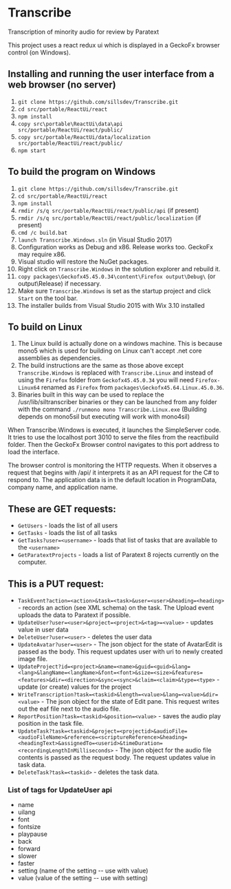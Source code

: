 # Transcribe
Transcription of minority audio for review by Paratext

This project uses a react redux ui which is displayed in a GeckoFx browser control (on Windows).

## Installing and running the user interface from a web browser (no server)
1. `git clone https://github.com/sillsdev/Transcribe.git`
1. `cd src/portable/ReactUi/react`
1. `npm install`
1. `copy src\portable\ReactUi\data\api src/portable/ReactUi/react/public/`
1. `copy src/portable/ReactUi/data/localization src/portable/ReactUi/react/public/`
1. `npm start`

## To build the program on Windows
1. `git clone https://github.com/sillsdev/Transcribe.git`
1. `cd src/portable/ReactUi/react`
1. `npm install`
1. `rmdir /s/q src/portable/ReactUi/react/public/api` (if present)
1. `rmdir /s/q src/portable/ReactUi/react/public/localization` (if present)
1. `cmd /c build.bat`
1. `launch Transcribe.Windows.sln` (in Visual Studio 2017)
1. Configuration works as Debug and x86. Release works too. GeckoFx may require x86.
1. Visual studio will restore the NuGet packages.
1. Right click on `Transcribe.Windows` in the solution explorer and rebuild it.
1. `copy packages\Geckofx45.45.0.34\content\Firefox output\Debug\` (or output\Release) if necessary.
1. Make sure `Transcribe.Windows` is set as the startup project and click `Start` on the tool bar.
1. The installer builds from Visual Studio 2015 with Wix 3.10 installed

## To build on Linux
1. The Linux build is actually done on a windows machine. This is because mono5 which is used for building on Linux can't accept .net core assemblies as dependencies.
1. The build instructions are the same as those above except `Transcribe.Windows` is replaced with `Transcribe.Linux` and instead of using the `Firefox` folder from `Geckofx45.45.0.34` you will need `Firefox-Linux64` renamed as `Firefox` from `packages\Geckofx45.64.Linux.45.0.36`.
1. Binaries built in this way can be used to replace the /usr/lib/siltranscriber binaries or they can be launched from any folder with the command `./runmono mono Transcribe.Linux.exe` (Building depends on mono5sil but executing will work with mono4sil)

When Transcribe.Windows is executed, it launches the SimpleServer code. It tries to use the localhost port 3010 to serve the files from the react\build folder. Then the GeckoFx Browser control navigates to this port address to load the interface.

The browser control is monitoring the HTTP requests. When it observes a request that begins with /api/ it interprets it as an API request for the C# to respond to. The application data is in the default location in ProgramData, company name, and application name.

## These are GET requests:
- `GetUsers` - loads the list of all users
- `GetTasks` - loads the list of all tasks
- `GetTasks?user=<username>` - loads that list of tasks that are available to the `<username>`
- `GetParatextProjects` - loads a list of Paratext 8 rojects currently on the computer.

## This is a PUT request:
- `TaskEvent?action=<action>&task=<task>&user=<user>&heading=<heading>` - records an action (see XML schema) on the task. The Upload event uploads the data to Paratext if possible.
- `UpdateUser?user=<user>&project=<project>&<tag>=<value>` - updates value in user data
- `DeleteUser?user=<user>` - deletes the user data
- `UpdateAvatar?user=<user>` - The json object for the state of AvatarEdit is passed as the body. This request updates user with uri to newly created image file.
- `UpdateProject?id=<project>&name=<name>&guid=<guid>&lang=<lang>&langName=<langName>&font=<font>&size=<size>&features=<features>&dir=<direction>&sync=<sync>&claim=<claim>&type=<type>` - update (or create) values for the project
- `WriteTranscription?task=<taskid>&length=<value>&lang=<value>&dir=<value>` - The json object for the state of Edit pane. This request writes out the eaf file next to the audio file.
- `ReportPosition?task=<taskid>&position=<value>` - saves the audio play position in the task file.
- `UpdateTask?task=<taskid>&project=<projectid>&audioFile=<audioFileName>&reference=<scriptureReference>&heading=<headingText>&assignedTo=<userid>&timeDuration=<recordingLengthInMilliseconds>` - The json object for the audio file contents  is passed as the request body. The request updates value in task data.
- `DeleteTask?task=<taskid>` - deletes the task data.

### List of tags for UpdateUser api
- name
- uilang
- font
- fontsize
- playpause
- back
- forward
- slower
- faster
- setting (name of the setting -- use with value)
- value (value of the setting -- use with setting)

